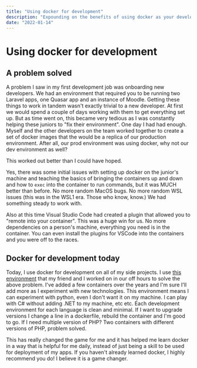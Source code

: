 ```yaml
---
title: "Using docker for development"
description: "Expounding on the benefits of using docker as your development environment"
date: "2022-01-14"
---
```


# Using docker for development

## A problem solved

A problem I saw in my first development job was onboarding new developers. We had an environment that required you to be running two Laravel apps, one Quasar app and an instance of Moodle. Getting these things to work in tandem wasn't exactly trivial to a new developer. At first we would spend a couple of days working with them to get everything set up. But as time went on, this became very tedious as I was constantly helping these juniors to "fix their environment". One day I had had enough. Myself and the other developers on the team worked together to create a set of docker images that the would be a replica of our production environment. After all, our prod environment was using docker, why not our dev environment as well?

This worked out better than I could have hoped.

Yes, there was some initial issues with setting up docker on the junior's machine and teaching the basics of bringing the containers up and down and how to `exec` into the container to run commands, but it was MUCH better than before. No more random MacOS bugs. No more random WSL issues (this was in the WSL1 era. Those who know, know.) We had something steady to work with.

Also at this time Visual Studio Code had created a plugin that allowed you to "remote into your container". This was a huge win for us. No more dependencies on a person's machine, everything you need is in the container. You can even install the plugins for VSCode into the containers and you were off to the races.

## Docker for development today

Today, I use docker for development on all of my side projects. I use [this environment](https://github.com/lifeofdan/docker_env) that my friend and I worked on in our off hours to solve the above problem. I've added a few containers over the years and I'm sure I'll add more as I experiment with new technologies. This environment means I can experiment with python, even I don't want it on my machine. I can play with C# without adding .NET to my machine, etc etc. Each development environment for each language is clean and minimal. If I want to upgrade versions I change a line in a dockerfile, rebuild the container and I'm good to go. If I need multiple version of PHP? Two containers with different versions of PHP, problem solved.

This has really changed the game for me and it has helped me learn docker in a way that is helpful for me daily, instead of just being a skill to be used for deployment of my apps. If you haven't already learned docker, I highly recommend you do! I believe it is a game changer.
